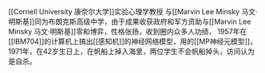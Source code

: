 [[Cornell University 康奈尔大学]]实验心理学教授
与[[Marvin Lee Minsky 马文·明斯基]]同为布朗克斯高级中学，由于成果收获政府和军方资助与[[Marvin Lee Minsky 马文·明斯基]]零和博弈，性格张扬，收到圈内众多人功绩，
1957年在[[IBM704]]的计算机上搞出[[感知机]]的神经网络模型，用的[[MP神经元模型]]，
1971年，在42岁生日上，在帆船上掉入海里，两位学生不会帆船掉头，访间认为是自杀。